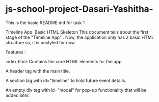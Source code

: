 # js-school-project-Dasari-Yashitha-
This is the basic README.md for task 1


Timeline App
 Basic HTML Skeleton
This document tells about the first stage of the "Timeline App" . Now, the application only has a basic HTML structure so, it is unstyled for now.

Features  :

index.html: Contains the core HTML elements for the app.

A header tag with the main title.

A section tag with id="timeline"  to hold future event details.

An empty div tag with id="modal" for pop-up functionality that will be added later. 

